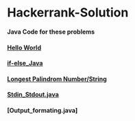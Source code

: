 # Hackerrank-Solution


**Java Code for these problems**


#### [Hello World](https://github.com/mohitsingla123/Hackerrank-Solution/blob/master/Hello_World.java)
#### [if-else_Java](https://github.com/mohitsingla123/Hackerrank-Solution/blob/master/ifelse.java)
#### [Longest Palindrom Number/String](https://github.com/mohitsingla123/Hackerrank-Solution/blob/master/LongestPalinSubstring.java)
#### [Stdin_Stdout.java](https://github.com/mohitsingla123/Hackerrank-Solution/blob/master/Stdin_Stdout.java)
#### [Output_formating.java]
